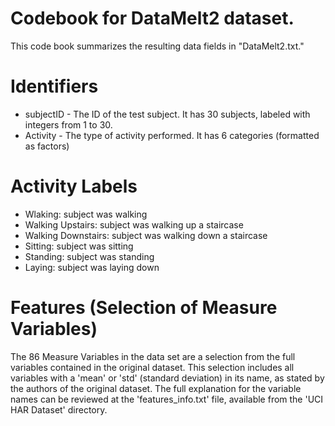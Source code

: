 # Codebook for DataMelt2 dataset.

This code book summarizes the resulting data fields in "DataMelt2.txt."

# Identifiers

* subjectID - The ID of the test subject. It has 30 subjects, labeled with integers from 1 to 30.
* Activity - The type of activity performed. It has 6 categories (formatted as factors)

# Activity Labels

* Wlaking: subject was walking
* Walking Upstairs: subject was walking up a staircase
* Walking Downstairs: subject was walking down a staircase
* Sitting: subject was sitting
* Standing: subject was standing
* Laying: subject was laying down

# Features (Selection of Measure Variables)

The 86 Measure Variables in the data set are a selection from the full variables contained in the original dataset.
This selection includes all variables with a 'mean' or 'std' (standard deviation) in its name, as stated by the authors of the original dataset.
The full explanation for the variable names can be reviewed at the 'features_info.txt' file, available from the 'UCI HAR Dataset' directory.



